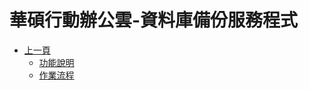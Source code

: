 # 華碩行動辦公雲-資料庫備份服務程式
* [上一頁](../README.md)
    * [功能說明](README.md#require)
    * [作業流程](README.md#flow)